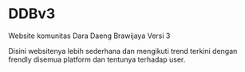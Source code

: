 # DDBv3
Website komunitas Dara Daeng Brawijaya Versi 3

Disini websitenya lebih sederhana dan mengikuti trend terkini dengan frendly disemua platform dan tentunya terhadap user.

